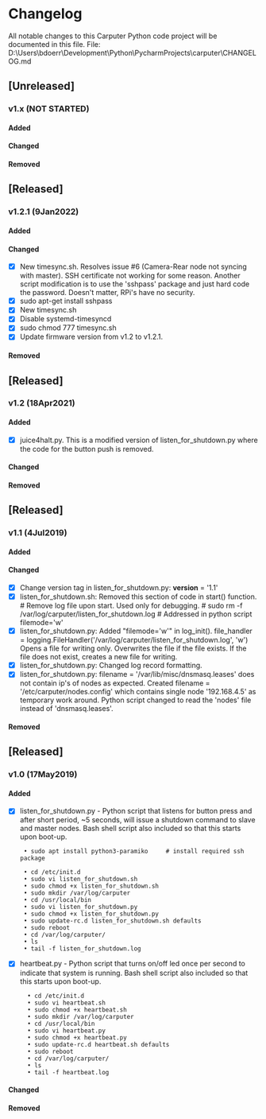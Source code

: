 # Changelog
All notable changes to this Carputer Python code project will be documented in this file.
File:  D:\Users\bdoerr\Development\Python\PycharmProjects\carputer\CHANGELOG.md


## [Unreleased]
### v1.x (NOT STARTED)
#### Added
#### Changed
#### Removed



## [Released]
### v1.2.1 (9Jan2022)
#### Added
#### Changed  
- [x] New timesync.sh. Resolves issue #6 (Camera-Rear node not syncing with master). SSH certificate not working for some reason. Another script modification is to use the 'sshpass' package and just hard code the password. Doesn't matter, RPi's have no security. 
- [x] sudo apt-get install sshpass
- [x] New timesync.sh
- [x] Disable systemd-timesyncd
- [x] sudo chmod 777 timesync.sh
- [x] Update firmware version from v1.2 to v1.2.1.
#### Removed


## [Released]
### v1.2 (18Apr2021)
#### Added
- [x] juice4halt.py. This is a modified version of listen_for_shutdown.py where the code for the button push is removed.
#### Changed
#### Removed


## [Released]
### v1.1 (4Jul2019)
#### Added
#### Changed
- [x] Change version tag in listen_for_shutdown.py:  __version__ = '1.1'
- [x] listen_for_shutdown.sh:  Removed this section of code in start() function.
        # Remove log file upon start.  Used only for debugging.
        # sudo rm -f /var/log/carputer/listen_for_shutdown.log      # Addressed in python script filemode='w'
- [x] listen_for_shutdown.py:  Added "filemode='w'" in log_init(). file_handler = logging.FileHandler('/var/log/carputer/listen_for_shutdown.log', 'w')  Opens a file for writing only. Overwrites the file if the file exists. If the file does not exist, creates a new file for writing.    
- [x] listen_for_shutdown.py:  Changed log record formatting. 
- [x] listen_for_shutdown.py:  filename = '/var/lib/misc/dnsmasq.leases' does not contain ip's of nodes as expected.  Created filename = '/etc/carputer/nodes.config' which contains
                               single node '192.168.4.5' as temporary work around.  Python script changed to read the 'nodes' file instead of 'dnsmasq.leases'.
#### Removed


## [Released]
### v1.0 (17May2019)
#### Added
- [x]  listen_for_shutdown.py - Python script that listens for button press and after short period, ~5 seconds, will issue a shutdown command to slave and master nodes.
        Bash shell script also included so that this starts upon boot-up.

		• sudo apt install python3-paramiko     # install required ssh package
        
		• cd /etc/init.d
		• sudo vi listen_for_shutdown.sh
		• sudo chmod +x listen_for_shutdown.sh
		• sudo mkdir /var/log/carputer
		• cd /usr/local/bin
		• sudo vi listen_for_shutdown.py
		• sudo chmod +x listen_for_shutdown.py
		• sudo update-rc.d listen_for_shutdown.sh defaults
		• sudo reboot
		• cd /var/log/carputer/
		• ls
        • tail -f listen_for_shutdown.log
        
- [x] heartbeat.py - Python script that turns on/off led once per second to indicate that system is running.
        Bash shell script also included so that this starts upon boot-up.

		• cd /etc/init.d
		• sudo vi heartbeat.sh
		• sudo chmod +x heartbeat.sh
		• sudo mkdir /var/log/carputer
		• cd /usr/local/bin
		• sudo vi heartbeat.py
		• sudo chmod +x heartbeat.py
		• sudo update-rc.d heartbeat.sh defaults
		• sudo reboot
		• cd /var/log/carputer/
		• ls
		• tail -f heartbeat.log

#### Changed
#### Removed
		

